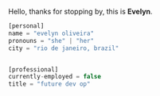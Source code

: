 Hello, thanks for stopping by, this is **Evelyn**.

```javascript
[personal]
name = "evelyn oliveira"
pronouns = "she" | "her"
city = "rio de janeiro, brazil"


[professional]
currently-employed = false
title = "future dev op"

```

